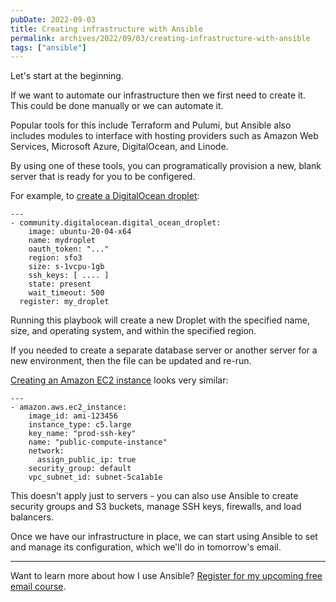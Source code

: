```yaml
---
pubDate: 2022-09-03
title: Creating infrastructure with Ansible
permalink: archives/2022/09/03/creating-infrastructure-with-ansible
tags: ["ansible"]
---
```


Let's start at the beginning.

If we want to automate our infrastructure then we first need to create it. This could be done manually or we can automate it.

Popular tools for this include Terraform and Pulumi, but Ansible also includes modules to interface with hosting providers such as Amazon Web Services, Microsoft Azure, DigitalOcean, and Linode.

By using one of these tools, you can programatically provision a new, blank server that is ready for you to be configered.

For example, to [create a DigitalOcean droplet](https://docs.ansible.com/ansible/latest/collections/community/digitalocean/digital_ocean_module.htm):

```language-yaml
---
- community.digitalocean.digital_ocean_droplet:
    image: ubuntu-20-04-x64
    name: mydroplet
    oauth_token: "..."
    region: sfo3
    size: s-1vcpu-1gb
    ssh_keys: [ .... ]
    state: present
    wait_timeout: 500
  register: my_droplet
```

Running this playbook will create a new Droplet with the specified name, size, and operating system, and within the specified region.

If you needed to create a separate database server or another server for a new environment, then the file can be updated and re-run.

[Creating an Amazon EC2 instance](https://docs.ansible.com/ansible/latest/collections/amazon/aws/ec2_instance_module.html#ansible-collections-amazon-aws-ec2-instance-module) looks very similar:

```language-yaml
---
- amazon.aws.ec2_instance:
    image_id: ami-123456
    instance_type: c5.large
    key_name: "prod-ssh-key"
    name: "public-compute-instance"
    network:
      assign_public_ip: true
    security_group: default
    vpc_subnet_id: subnet-5ca1ab1e
```

This doesn't apply just to servers - you can also use Ansible to create security groups and S3 buckets, manage SSH keys, firewalls, and load balancers.

Once we have our infrastructure in place, we can start using Ansible to set and manage its configuration, which we'll do in tomorrow's email.

---

Want to learn more about how I use Ansible? [Register for my upcoming free email course]({{site.url}}/ansible-course).

